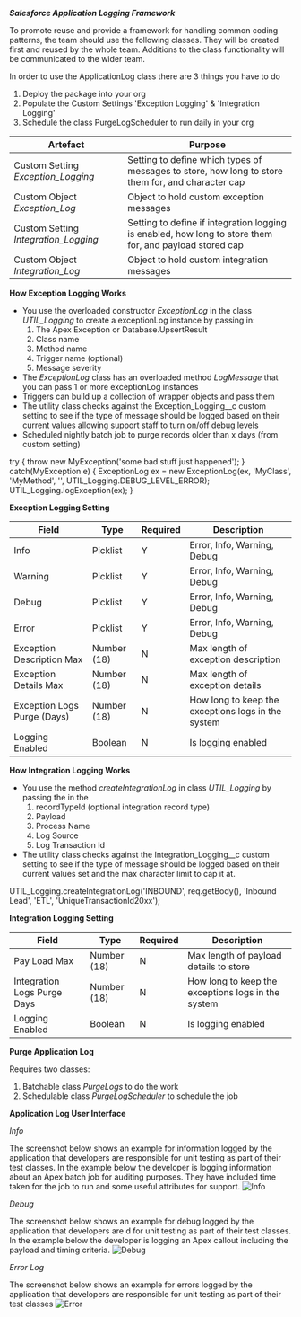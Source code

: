***Salesforce Application Logging Framework***

To promote reuse and provide a framework for handling common coding patterns, the team should use the following classes.  They will be created first and reused by the whole team.  Additions to the class functionality will be communicated to the wider team.

In order to use the ApplicationLog class there are 3 things you have to do

1. Deploy the package into your org
2. Populate the Custom Settings 'Exception Logging' & 'Integration Logging'
3. Schedule the class PurgeLogScheduler to run daily in your org

| **Artefact** | **Purpose** |
| --- | --- |
| Custom Setting *Exception_Logging* | Setting to define which types of messages to store, how long to store them for, and character cap |
| Custom Object *Exception_Log* | Object to hold custom exception messages |
| Custom Setting *Integration_Logging* | Setting to define if integration logging is enabled, how long to store them for, and payload stored cap |
| Custom Object *Integration_Log* | Object to hold custom integration messages |

**How Exception Logging Works**

- You use the overloaded constructor *ExceptionLog* in the class *UTIL_Logging* to create a exceptionLog instance by passing in:
    1. The Apex Exception or Database.UpsertResult
    2. Class name
    3. Method name
    4. Trigger name (optional)
    5. Message severity
- The *ExceptionLog* class has an overloaded method *LogMessage* that you can pass 1 or more exceptionLog instances
- Triggers can build up a collection of wrapper objects and pass them
- The utility class checks against the Exception_Logging__c custom setting to see if the type of message should be logged based on their current values allowing support staff to turn on/off debug levels
- Scheduled nightly batch job to purge records older than x days (from custom setting)

try {
  throw new MyException('some bad stuff just happened');
}
catch(MyException e) {
  ExceptionLog ex = new ExceptionLog(ex, 'MyClass', 'MyMethod', '', UTIL_Logging.DEBUG_LEVEL_ERROR);
  UTIL_Logging.logException(ex);
}

**Exception Logging Setting**

| **Field** | **Type** | **Required** | **Description** |
| --- | --- | --- | --- |
| Info | Picklist | Y | Error, Info, Warning, Debug |
| Warning | Picklist | Y | Error, Info, Warning, Debug |
| Debug | Picklist | Y | Error, Info, Warning, Debug |
| Error | Picklist | Y | Error, Info, Warning, Debug |
| Exception Description Max | Number (18) | N | Max length of exception description |
| Exception Details Max | Number (18) | N | Max length of exception details |
| Exception Logs Purge (Days) | Number (18) | N | How long to keep the exceptions logs in the system |
| Logging Enabled | Boolean | N | Is logging enabled |

**How Integration Logging Works**

- You use the method *createIntegrationLog* in class *UTIL_Logging* by passing the in the
  1. recordTypeId (optional integration record type)
  2. Payload
  3. Process Name
  4. Log Source
  5. Log Transaction Id
- The utility class checks against the Integration_Logging__c custom setting to see if the type of message should be logged based on their current values set and the max character limit to cap it at.

UTIL_Logging.createIntegrationLog('INBOUND', req.getBody(), 'Inbound Lead', 'ETL', 'UniqueTransactionId20xx');

**Integration Logging Setting**

| **Field** | **Type** | **Required** | **Description** |
| --- | --- | --- | --- |
| Pay Load Max | Number (18) | N | Max length of payload details to store |
| Integration Logs Purge Days | Number (18) | N | How long to keep the exceptions logs in the system |
| Logging Enabled | Boolean | N | Is logging enabled |

**Purge Application Log**

Requires two classes:
  1. Batchable class *PurgeLogs* to do the work
  2. Schedulable class *PurgeLogScheduler* to schedule the job


**Application Log User Interface**

*Info*

The screenshot below shows an example for information logged by the application that developers are responsible for unit testing as part of their test classes. In the example below the developer is logging information about an Apex batch job for auditing purposes.  They have included time taken for the job to run and some useful attributes for support.
![Info](images/Info_Log.png)

*Debug*

The screenshot below shows an example for debug logged by the application that developers are d for unit testing as part of their test classes. In the example below the developer is logging an Apex callout including the payload and timing criteria.
![Debug](images/Debug_Log.png)

*Error Log*

The screenshot below shows an example for errors logged by the application that developers are responsible for unit testing as part of their test classes
![Error](images/Error_Log.png)
